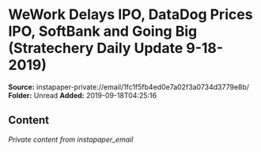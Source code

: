 # WeWork Delays IPO, DataDog Prices IPO, SoftBank and Going Big (Stratechery Daily Update 9-18-2019)

**Source:** instapaper-private://email/1fc1f5fb4ed0e7a02f3a0734d3779e8b/
**Folder:** Unread
**Added:** 2019-09-18T04:25:16




## Content
*Private content from instapaper_email*
